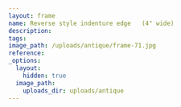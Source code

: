 ```yaml
---
layout: frame
name: Reverse style indenture edge   (4" wide)
description:
tags:
image_path: /uploads/antique/frame-71.jpg
reference:
_options:
  layout:
    hidden: true
  image_path:
    uploads_dir: uploads/antique
---
```

